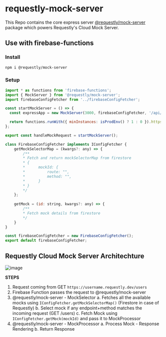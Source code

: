 # requestly-mock-server

This Repo contains the core express server [@requestly/mock-server](https://www.npmjs.com/package/@requestly/mock-server) package which powers Requestly's Cloud Mock Server. 

## Use with firebase-functions

### Install
``` sh
npm i @requestly/mock-server
```

### Setup
``` javascript
import * as functions from 'firebase-functions';
import { MockServer } from '@requestly/mock-server';
import firebaseConfigFetcher from '../firebaseConfigFetcher';

const startMockServer = () => {
  const expressApp = new MockServer(3000, firebaseConfigFetcher, '/api/mockv2').app;

  return functions.runWith({ minInstances: isProdEnv() ? 1 : 0 }).https.onRequest(expressApp);
};

export const handleMockRequest = startMockServer();
```

``` javascript
class FirebaseConfigFetcher implements IConfigFetcher {
    getMockSelectorMap = (kwargs?: any) => {
        /**
        * Fetch and return mockSelectorMap from firestore
        * {
        *      mockId: {
        *          route: "",
        *          method: "",
        *      }
        * }
        */
    };
    
    getMock = (id: string, kwargs?: any) => {
        /**
        * Fetch mock details from firestore
        */
    }
}

const firebaseConfigFetcher = new FirebaseConfigFetcher();
export default firebaseConfigFetcher;
```



## Requestly Cloud Mock Server Architechture
![image](https://github.com/requestly/requestly-mock-server/assets/16779465/277fbe21-45ad-45d2-ab65-64ea362ce17a)

**STEPS**
1. Request coming from GET `https://username.requestly.dev/users`
2. Firebase Function passes the request to @requestly/mock-server
3. @requestly/mock-server - MockSelector
   a. Fetches all the available mocks using `IConfigFetcher.getMockSelectorMap()` (Firestore in case of Requestly)
   b. Select mock if any endpoint+method matches the incoming request (GET /users)
   c. Fetch Mock using `IConfigFetcher.getMock(mockId)` and pass it to MockProcessor
4. @requestly/mock-server - MockProcessor
   a. Process Mock - Response Rendering
   b. Return Response
